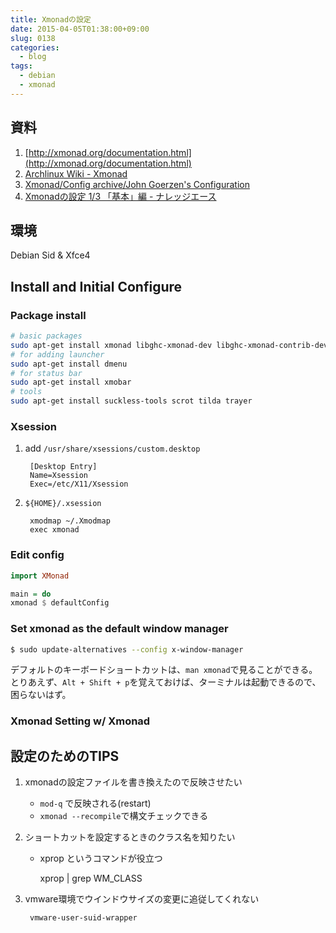 ```yaml
---
title: Xmonadの設定
date: 2015-04-05T01:38:00+09:00
slug: 0138
categories:
  - blog
tags:
  - debian
  - xmonad
---
```



## 資料

1. [http://xmonad.org/documentation.html](http://xmonad.org/documentation.html)
2. [Archlinux Wiki - Xmonad](https://archlinuxjp.kusakata.com/wiki/Xmonad?rdfrom=https%3A%2F%2Fwiki.archlinux.org%2Findex.php%3Ftitle%3DXmonad_%28%25E6%2597%25A5%25E6%259C%25AC%25E8%25AA%259E%29%26redirect%3Dno)
3. [Xmonad/Config archive/John Goerzen's Configuration](https://wiki.haskell.org/Xmonad/Config_archive/John_Goerzen's_Configuration)
4. [Xmonadの設定 1/3 「基本」編 - ナレッジエース](http://blog.blueblack.net/item_424.html)

## 環境
Debian Sid & Xfce4

## Install and Initial Configure

### Package install

```sh
# basic packages
sudo apt-get install xmonad libghc-xmonad-dev libghc-xmonad-contrib-dev
# for adding launcher
sudo apt-get install dmenu
# for status bar
sudo apt-get install xmobar
# tools
sudo apt-get install suckless-tools scrot tilda trayer
```

### Xsession
1. add `/usr/share/xsessions/custom.desktop`

        [Desktop Entry]
        Name=Xsession
        Exec=/etc/X11/Xsession

2. `${HOME}/.xsession`

        xmodmap ~/.Xmodmap
        exec xmonad

### Edit config
```haskell
import XMonad

main = do
xmonad $ defaultConfig
```

### Set xmonad as the default window manager
```sh
$ sudo update-alternatives --config x-window-manager
```

デフォルトのキーボードショートカットは、`man xmonad`で見ることができる。
とりあえず、`Alt + Shift + p`を覚えておけば、ターミナルは起動できるので、困らないはず。

### Xmonad Setting w/ Xmonad

## 設定のためのTIPS
1. xmonadの設定ファイルを書き換えたので反映させたい
    - `mod-q` で反映される(restart)
    - `xmonad --recompile`で構文チェックできる
1. ショートカットを設定するときのクラス名を知りたい
    - xprop というコマンドが役立つ

        xprop | grep WM_CLASS

1. vmware環境でウインドウサイズの変更に追従してくれない

        vmware-user-suid-wrapper

